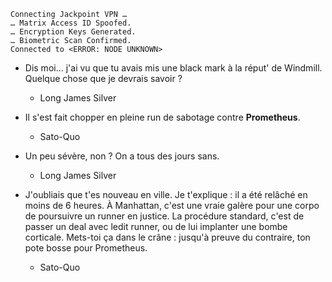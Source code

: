 ﻿    Connecting Jackpoint VPN …
    … Matrix Access ID Spoofed.
    … Encryption Keys Generated.
    … Biometric Scan Confirmed.
    Connected to <ERROR: NODE UNKNOWN>

* Dis moi... j'ai vu que tu avais mis une black mark à la réput' de Windmill. Quelque chose que je devrais savoir ?
    * Long James Silver

* Il s'est fait chopper en pleine run de sabotage contre **Prometheus**.
    * Sato-Quo

* Un peu sévère, non ? On a tous des jours sans.
    * Long James Silver

* J'oubliais que t'es nouveau en ville. Je t'explique : il a été relâché en moins de 6 heures. À Manhattan, c'est une vraie galère pour une corpo de poursuivre un runner en justice. La procédure standard, c'est de passer un deal avec ledit runner, ou de lui implanter une bombe corticale. Mets-toi ça dans le crâne : jusqu'à preuve du contraire, ton pote bosse pour Prometheus.
    * Sato-Quo
